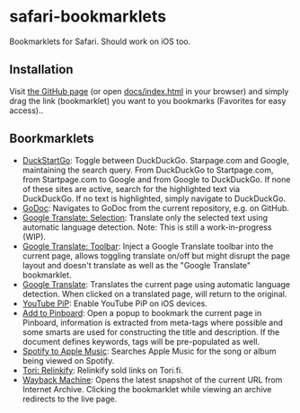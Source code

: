 # safari-bookmarklets

Bookmarklets for Safari. Should work on iOS too.

## Installation

Visit [the GitHub page](https://mafredri.github.io/safari-bookmarklets) (or open [docs/index.html](./docs/index.html) in your browser) and simply drag the link (bookmarklet) you want to you bookmarks (Favorites for easy access)..

## Boorkmarklets

<!-- {{bookmarklets}} -->
<!-- This list is automatically generated by build.js, DO NOT EDIT. -->
- [DuckStartGo](https://mafredri.github.io/safari-bookmarklets/index.html?cache=1602024321168#duck-start-go): Toggle between DuckDuckGo. Starpage.com and Google, maintaining the search query. From DuckDuckGo to Startpage.com, from Startpage.com to Google and from Google to DuckDuckGo. If none of these sites are active, search for the highlighted text via DuckDuckGo. If no text is highlighted, simply navigate to DuckDuckGo.
- [GoDoc](https://mafredri.github.io/safari-bookmarklets/index.html?cache=1602024321168#godoc): Navigates to GoDoc from the current repository, e.g. on GitHub.
- [Google Translate: Selection](https://mafredri.github.io/safari-bookmarklets/index.html?cache=1602024321168#google-translate-selection): Translate only the selected text using automatic language detection. Note: This is still a work-in-progress (WIP).
- [Google Translate: Toolbar](https://mafredri.github.io/safari-bookmarklets/index.html?cache=1602024321168#google-translate-toolbar): Inject a Google Translate toolbar into the current page, allows toggling translate on/off but might disrupt the page layout and doesn't translate as well as the "Google Translate" bookmarklet.
- [Google Translate](https://mafredri.github.io/safari-bookmarklets/index.html?cache=1602024321168#google-translate): Translates the current page using automatic language detection. When clicked on a translated page, will return to the original.
- [YouTube PiP](https://mafredri.github.io/safari-bookmarklets/index.html?cache=1602024321168#ios-youtube-pip): Enable YouTube PiP on iOS devices.
- [Add to Pinboard](https://mafredri.github.io/safari-bookmarklets/index.html?cache=1602024321168#pinboard-add): Open a popup to bookmark the current page in Pinboard, information is extracted from meta-tags where possible and some smarts are used for constructing the title and description. If the document defines keywords, tags will be pre-populated as well.
- [Spotify to Apple Music](https://mafredri.github.io/safari-bookmarklets/index.html?cache=1602024321168#spotify-to-apple-music): Searches Apple Music for the song or album being viewed on Spotify.
- [Tori: Relinkify](https://mafredri.github.io/safari-bookmarklets/index.html?cache=1602024321168#tori-relinkify): Relinkify sold links on Tori.fi.
- [Wayback Machine](https://mafredri.github.io/safari-bookmarklets/index.html?cache=1602024321168#wayback-machine): Opens the latest snapshot of the current URL from Internet Archive. Clicking the bookmarklet while viewing an archive redirects to the live page.
<!-- {{/bookmarklets}} -->
